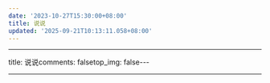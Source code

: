 ```yaml
---
date: '2023-10-27T15:30:00+08:00'
title: 说说
updated: '2025-09-21T10:13:11.058+08:00'
---
```

---
title: 说说comments: falsetop_img: false---

<!-- 下面这段就是正文，Hexo 会原样写进 HTML --><link rel="stylesheet" href="https://cdn.jsdelivr.net/gh/kuiyr0810/qexo-talks@main/suns/talk.min.css"><script src="https://cdn.jsdelivr.net/gh/kuiyr0810/qt@main/suns/talk.min.js"></script><div id="my-shouts-container"></div><script>myQexoShouts.init({el: "#my-shouts-container",baseURL: "https://flyminos.qzz.io",avatar: "/image/avatar",   // 头像地址，改你自己的name: "min",limit: 5});</script>

---

